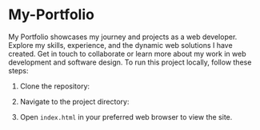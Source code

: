 # My-Portfolio
My Portfolio showcases my journey and projects as a web developer. Explore my skills, experience, and the dynamic web solutions I have created. Get in touch to collaborate or learn more about my work in web development and software design.
To run this project locally, follow these steps:

1. Clone the repository:
    
2. Navigate to the project directory:
    
3. Open `index.html` in your preferred web browser to view the site.
